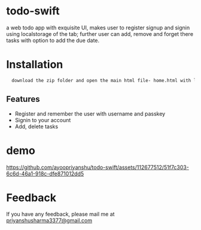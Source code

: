 # todo-swift
a web todo app with exquisite UI, makes user to register signup and signin using localstorage of the tab; further user can add, remove and forget there tasks with option to add the due date. 

# Installation

```bash
  download the zip folder and open the main html file- home.html with live server there you go then.
```

## Features

- Register and remember the user with username and passkey 
- Signin to your account
- Add, delete tasks

# demo

https://github.com/ayoopriyanshu/todo-swift/assets/112677512/51f7c303-6c6d-46a1-918c-dfe871012dd5

# Feedback

If you have any feedback, please mail me at priyanshusharma3377@gmail.com

